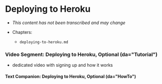 # Deploying to Heroku

- *This content has not been transcribed and may change*

- Chapters:
    - `deploying-to-heroku.md`

### Video Segment: Deploying to Heroku, Optional (da="Tutorial")

  - dedicated video with signing up and how it works

#### Text Companion: Deploying to Heroku, Optional (da="HowTo")